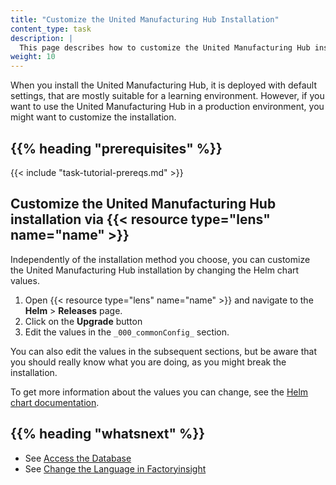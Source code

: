 ```yaml
---
title: "Customize the United Manufacturing Hub Installation"
content_type: task
description: |
  This page describes how to customize the United Manufacturing Hub installation.
weight: 10
---
```


<!-- overview -->

When you install the United Manufacturing Hub, it is deployed with default settings,
that are mostly suitable for a learning environment. However, if you want to use
the United Manufacturing Hub in a production environment, you might want to customize
the installation.

## {{% heading "prerequisites" %}}

{{< include "task-tutorial-prereqs.md" >}}

<!-- steps -->

## Customize the United Manufacturing Hub installation via {{< resource type="lens" name="name" >}}

Independently of the installation method you choose, you can customize the United
Manufacturing Hub installation by changing the Helm chart values.

1. Open {{< resource type="lens" name="name" >}} and navigate to the **Helm** > **Releases**
   page.
2. Click on the **Upgrade** button
3. Edit the values in the `_000_commonConfig_` section.

You can also edit the values in the subsequent sections, but be aware that you
should really know what you are doing, as you might break the installation.

To get more information about the values you can change, see the
[Helm chart documentation](https://learn.umh.app/docs/core/helmchart/).

<!-- discussion -->

<!-- Optional section; add links to information related to this topic. -->
## {{% heading "whatsnext" %}}

- See [Access the Database](/docs/administration/access-database)
- See [Change the Language in Factoryinsight](/docs/administration/change-factoryinsight-language)

